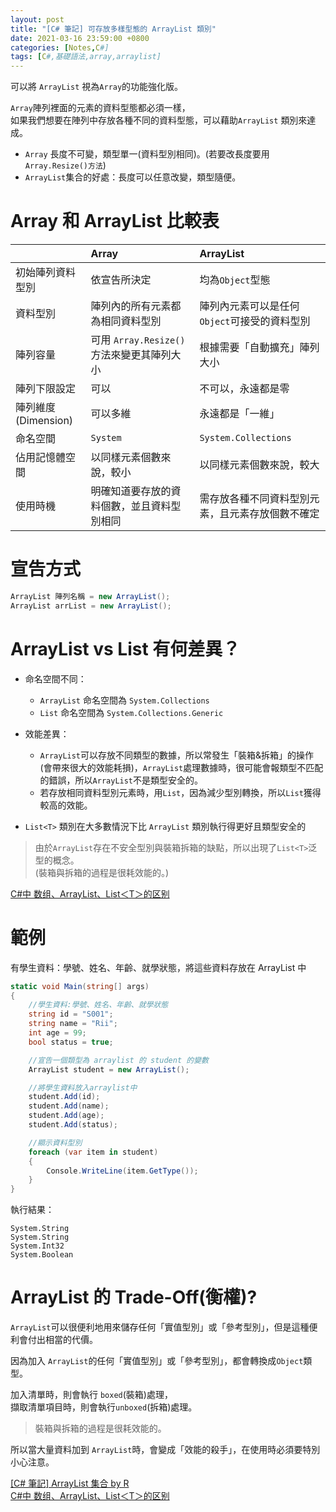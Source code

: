 ```yaml
---
layout: post
title: "[C# 筆記] 可存放多樣型態的 ArrayList 類別"
date: 2021-03-16 23:59:00 +0800
categories: [Notes,C#]
tags: [C#,基礎語法,array,arraylist]
---
```


可以將 `ArrayList` 視為`Array`的功能強化版。        

`Array`陣列裡面的元素的資料型態都必須一樣，     
如果我們想要在陣列中存放各種不同的資料型態，可以藉助`ArrayList` 類別來達成。        

- `Array` 長度不可變，類型單一(資料型別相同)。(若要改長度要用`Array.Resize()方法`)
- `ArrayList`集合的好處：長度可以任意改變，類型隨便。


# Array 和 ArrayList 比較表

|               | Array          | ArrayList |
|:--------------|:-----------------|:--------|
| 初始陣列資料型別 | 依宣告所決定     | 均為`Object`型態 |
| 資料型別        | 陣列內的所有元素都為相同資料型別 | 陣列內元素可以是任何`Object`可接受的資料型別|
| 陣列容量       | 可用 `Array.Resize()`方法來變更其陣列大小 | 根據需要「自動擴充」陣列大小   |
| 陣列下限設定      | 可以                   | 不可以，永遠都是零 |
| 陣列維度(Dimension) | 可以多維    | 永遠都是「一維」 |
| 命名空間          | `System`     | `System.Collections` |
| 佔用記憶體空間 | 以同樣元素個數來說，較小     | 以同樣元素個數來說，較大 |
| 使用時機          | 明確知道要存放的資料個數，並且資料型別相同   | 需存放各種不同資料型別元素，且元素存放個數不確定 |


# 宣告方式

```c#
ArrayList 陣列名稱 = new ArrayList();
ArrayList arrList = new ArrayList();
```

# ArrayList vs List 有何差異？

- 命名空間不同：
    - `ArrayList` 命名空間為 `System.Collections`
    - `List` 命名空間為 `System.Collections.Generic`

- 效能差異：
    - `ArrayList`可以存放不同類型的數據，所以常發生「裝箱&拆箱」的操作(會帶來很大的效能耗損)，`ArrayList`處理數據時，很可能會報類型不匹配的錯誤，所以`ArrayList`不是類型安全的。
    - 若存放相同資料型別元素時，用`List`，因為減少型別轉換，所以`List`獲得較高的效能。

- `List<T>` 類別在大多數情況下比 `ArrayList` 類別執行得更好且類型安全的

> 由於`ArrayList`存在不安全型別與裝箱拆箱的缺點，所以出現了`List<T>`泛型的概念。        
> (裝箱與拆箱的過程是很耗效能的。)

[C#中 数组、ArrayList、List＜T＞的区别](https://blog.csdn.net/Dust_Evc/article/details/114984023)


# 範例

有學生資料：學號、姓名、年齡、就學狀態，將這些資料存放在 ArrayList 中

```c#
static void Main(string[] args)
{
    //學生資料:學號、姓名、年齡、就學狀態
    string id = "S001";
    string name = "Rii";
    int age = 99;
    bool status = true;

    //宣告一個類型為 arraylist 的 student 的變數
    ArrayList student = new ArrayList();

    //將學生資料放入arraylist中
    student.Add(id);
    student.Add(name);
    student.Add(age);
    student.Add(status);

    //顯示資料型別
    foreach (var item in student)
    {
        Console.WriteLine(item.GetType());
    }
}
```

執行結果：

```
System.String
System.String
System.Int32
System.Boolean
```

# ArrayList 的 Trade-Off(衡權)?

`ArrayList`可以很便利地用來儲存任何「實值型別」或「參考型別」，但是這種便利會付出相當的代價。       

因為加入 `ArrayList`的任何「實值型別」或「參考型別」，都會轉換成`Object`類型。      

加入清單時，則會執行 `boxed`(裝箱)處理，      
擷取清單項目時，則會執行`unboxed`(拆箱)處理。   

> 裝箱與拆箱的過程是很耗效能的。    

所以當大量資料加到 `ArrayList`時，會變成「效能的殺手」，在使用時必須要特別小心注意。        

        

[[C# 筆記] ArrayList 集合 by R](https://riivalin.github.io/posts/2011/01/arraylist/)        
[C#中 数组、ArrayList、List＜T＞的区别](https://blog.csdn.net/Dust_Evc/article/details/114984023)